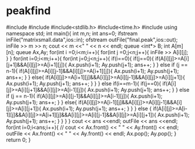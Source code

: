 # peakfind

#include<fstream>
#include<iostream>
#include<stdlib.h>
#include<time.h>
#include<queue>
using namespace std;
int main(){
	int m,n;
	int ans=0;
	ifstream inFile("matrixsmall.data",ios::in);
	ofstream outFile("final.peak",ios::out);
	inFile >> m >> n;
	cout << m <<" " << n << endl;
	queue <int*> B;
	int A[m][n];
	queue <int> Ax,Ay;
	for(int i =0;i<m;i++){
		for(int j =0;j<n;j++){
			inFile >> A[i][j];
		}
	}
	for(int i=0;i<m;i++){
		for(int j=0;j<n;j++){
			if(i==0){
				if(j==0){
					if(A[i][j]>=A[i][j+1]&&A[i][j]>=A[i+1][j]){
						Ax.push(i+1);
						Ay.push(j+1);
						ans++;
					}
				}
				else if (j == n-1){
					if(A[i][j]>=A[i][j-1]&&A[i][j]>=A[i+1][j]){
						Ax.push(i+1);
						Ay.push(j+1);
						ans++;
					}
				}
				else{
					if(A[i][j]>=A[i+1][j]&&A[i][j]>=A[i][j-1]&&A[i][j]>=A[i][j+1]){
						Ax.push(i+1);
						Ay.push(j+1);
						ans++;
					}
				}
			}
			else if(i==m-1){
				if(j==0){
					if(A[i][j]>=A[i][j+1]&&A[i][j]>=A[i-1][j]){
						Ax.push(i+1);
						Ay.push(j+1);
						ans++;
					}
				}
				else if (j == n-1){
					if(A[i][j]>=A[i][j-1]&&A[i][j]>=A[i-1][j]){
						Ax.push(i+1);
						Ay.push(j+1);
						ans++;
					}
				}
				else{
					if(A[i][j]>=A[i-1][j]&&A[i][j]>=A[i][j-1]&&A[i][j]>=A[i][j+1]){
						Ax.push(i+1);
						Ay.push(j+1);
						ans++;
					}
				}
			}
			else {
				if(A[i][j]>=A[i-1][j]&&A[i][j]>=A[i+1][j]&&A[i][j]>=A[i][j-1]&&A[i][j]>=A[i][j+1]){
					Ax.push(i+1);
					Ay.push(j+1);
					ans++;
				}
			}
		}
	}
	cout << ans <<endl;
	outFile << ans <<endl;
	for(int i=0;i<ans;i++){
//		cout << Ax.front() << " " << Ay.front() << endl;
		outFile << Ax.front() << " " << Ay.front() << endl;
		Ax.pop();
		Ay.pop();
	}
	return 0;
}
